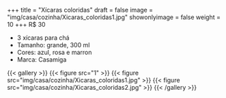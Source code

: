 +++
title = "Xícaras coloridas"
draft = false
image = "img/casa/cozinha/Xicaras_coloridas1.jpg"
showonlyimage = false
weight = 10
+++
<span class="price">R$ 30</span>

<!--more-->

- 3 xícaras para chá
- Tamanho: grande, 300 ml
- Cores: azul, rosa e marron
- Marca: Casamiga



{{< gallery >}}
{{< figure src="1" >}}
{{< figure src="img/casa/cozinha/Xicaras_coloridas1.jpg" >}}
{{< figure src="img/casa/cozinha/Xicaras_coloridas2.jpg" >}}
{{< /gallery >}}


